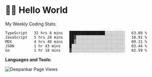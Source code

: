 # 👋🏽 Hello World 

<!--![Deepankar's github stats](https://github-readme-stats.vercel.app/api?username=Deep-Codes&count_private=true&show_icons=true&theme=radical)-->
My Weekly Coding Stats:

<!--START_SECTION:waka-->
```text
TypeScript   32 hrs 6 mins   ████████████████░░░░░░░░░   63.89 % 
JavaScript   5 hrs 28 mins   ██▓░░░░░░░░░░░░░░░░░░░░░░   10.91 % 
MDX          4 hrs 40 mins   ██▒░░░░░░░░░░░░░░░░░░░░░░   09.31 % 
JSON         1 hr 43 mins    █░░░░░░░░░░░░░░░░░░░░░░░░   03.44 % 
Go           1 hr 18 mins    ▓░░░░░░░░░░░░░░░░░░░░░░░░   02.59 % 
```
<!--END_SECTION:waka-->

**Languages and Tools:**



<p align="left"> <img src="https://komarev.com/ghpvc/?username=Deep-Codes&label=Views&color=blue&style=plastic" alt="Deepankar Page Views" /> </p>
